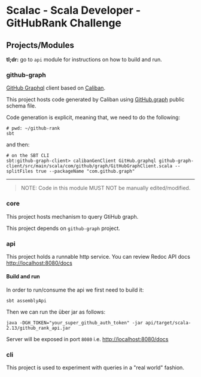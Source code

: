 # Scalac - Scala Developer - GitHubRank Challenge

## Projects/Modules

**tl;dr:** go to `api` module for instructions on how to build and run. 

### github-graph

[GitHub Graphql](https://docs.github.com/en/graphql) client based on [Caliban](https://ghostdogpr.github.io/caliban/docs/client.html#graphql-client).

This project hosts code generated by Caliban using [GitHub.graph](GitHub.graphql) public schema file.

Code generation is explicit, meaning that, we need to do the following:

```shell
# pwd: ~/github-rank
sbt
```
and then:

```shell
# on the SBT CLI
sbt:github-graph-client> calibanGenClient GitHub.graphql github-graph-client/src/main/scala/com/github/graph/GitHubGraphClient.scala --splitFiles true --packageName "com.github.graph"
```

---

> NOTE: Code in this module MUST NOT be manually edited/modified. 

### core

This project hosts mechanism to query GtiHub graph.

This project depends on `github-graph` project.

### api

This project holds a runnable http service.
You can review Redoc API docs [http://localhost:8080/docs](http://localhost:8080/docs)

#### Build and run

In order to run/consume the api we first need to build it:

```shell
sbt assemblyApi
```

Then we can run the über jar as follows:

```shell
java -DGH_TOKEN="your_super_github_auth_token" -jar api/target/scala-2.13/github_rank_api.jar
```

Server will be exposed in port `8080` i.e. [http://localhost:8080/docs](http://localhost:8080/docs)

### cli

This project is used to experiment with queries in a "real world" fashion.